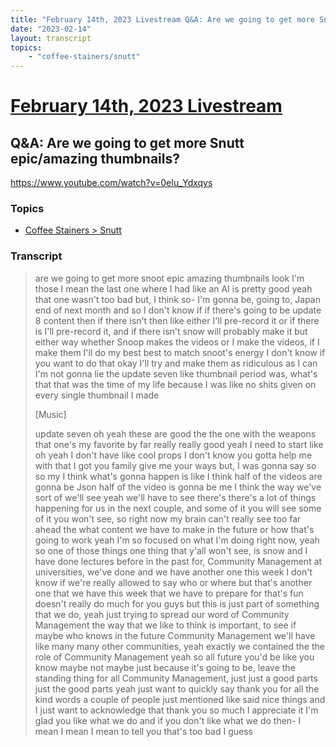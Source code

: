 ```yaml
---
title: "February 14th, 2023 Livestream Q&A: Are we going to get more Snutt epic/amazing thumbnails?"
date: "2023-02-14"
layout: transcript
topics:
    - "coffee-stainers/snutt"
---
```

# [February 14th, 2023 Livestream](../2023-02-14.md)
## Q&A: Are we going to get more Snutt epic/amazing thumbnails?
https://www.youtube.com/watch?v=0eIu_Ydxqys

### Topics
* [Coffee Stainers > Snutt](../topics/coffee-stainers/snutt.md)

### Transcript

> are we going to get more snoot epic amazing thumbnails look I'm those I mean the last one where I had like an AI is pretty good yeah that one wasn't too bad but, I think so- I'm gonna be, going to, Japan end of next month and so I don't know if if there's going to be update 8 content then if there isn't then like either I'll pre-record it or if there is I'll pre-record it, and if there isn't snow will probably make it but either way whether Snoop makes the videos or I make the videos, if I make them I'll do my best best to match snoot's energy I don't know if you want to do that okay I'll try and make them as ridiculous as I can I'm not gonna lie the update seven like thumbnail period was, what's that that was the time of my life because I was like no shits given on every single thumbnail I made
>
> [Music]
>
> update seven oh yeah these are good the the one with the weapons that one's my favorite by far really really good yeah I need to start like oh yeah I don't have like cool props I don't know you gotta help me with that I got you family give me your ways but, I was gonna say so so my I think what's gonna happen is like I think half of the videos are gonna be Json half of the video is gonna be me I think the way we've sort of we'll see yeah we'll have to see there's there's a lot of things happening for us in the next couple, and some of it you will see some of it you won't see, so right now my brain can't really see too far ahead the what content we have to make in the future or how that's going to work yeah I'm so focused on what I'm doing right now, yeah so one of those things one thing that y'all won't see, is snow and I have done lectures before in the past for, Community Management at universities, we've done and we have another one this week I don't know if we're really allowed to say who or where but that's another one that we have this week that we have to prepare for that's fun doesn't really do much for you guys but this is just part of something that we do, yeah just trying to spread our word of Community Management the way that we like to think is important, to see if maybe who knows in the future Community Management we'll have like many many other communities, yeah exactly we contained the the role of Community Management yeah so all future you'd be like you know maybe not maybe just because it's going to be, leave the standing thing for all Community Management, just just a good parts just the good parts yeah just want to quickly say thank you for all the kind words a couple of people just mentioned like said nice things and I just want to acknowledge that thank you so much I appreciate it I'm glad you like what we do and if you don't like what we do then- I mean I mean I mean to tell you that's too bad I guess

